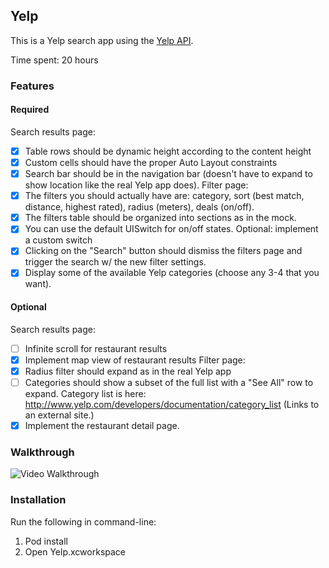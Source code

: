 ## Yelp 

This is a Yelp search app using the [Yelp API](https://www.yelp.com/developers/documentation/v2/search_api).

Time spent: 20 hours

### Features

#### Required

 Search results page:
-   [X] Table rows should be dynamic height according to the content height
-   [X] Custom cells should have the proper Auto Layout constraints
-   [X] Search bar should be in the navigation bar (doesn't have to expand to show location like the real Yelp app does).
 Filter page:
-   [X] The filters you should actually have are: category, sort (best match, distance, highest rated), radius (meters), deals (on/off).
-   [X] The filters table should be organized into sections as in the mock.
-   [X] You can use the default UISwitch for on/off states. Optional: implement a custom switch
-   [X] Clicking on the "Search" button should dismiss the filters page and trigger the search w/ the new filter settings.
-   [X] Display some of the available Yelp categories (choose any 3-4 that you want).

#### Optional

 Search results page:
-   [ ] Infinite scroll for restaurant results
-   [X] Implement map view of restaurant results
 Filter page:
-   [X] Radius filter should expand as in the real Yelp app
-   [ ] Categories should show a subset of the full list with a "See All" row to expand. Category list is here: http://www.yelp.com/developers/documentation/category_list (Links to an external site.)
-   [X] Implement the restaurant detail page.

### Walkthrough

![Video Walkthrough](lab_2_yelp.gif)


### Installation

Run the following in command-line:
1. Pod install
2. Open Yelp.xcworkspace

